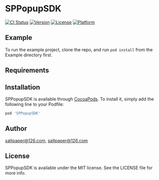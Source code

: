 # SPPopupSDK

[![CI Status](https://img.shields.io/travis/saltpaper@126.com/SPPopupSDK.svg?style=flat)](https://travis-ci.org/saltpaper@126.com/SPPopupSDK)
[![Version](https://img.shields.io/cocoapods/v/SPPopupSDK.svg?style=flat)](https://cocoapods.org/pods/SPPopupSDK)
[![License](https://img.shields.io/cocoapods/l/SPPopupSDK.svg?style=flat)](https://cocoapods.org/pods/SPPopupSDK)
[![Platform](https://img.shields.io/cocoapods/p/SPPopupSDK.svg?style=flat)](https://cocoapods.org/pods/SPPopupSDK)

## Example

To run the example project, clone the repo, and run `pod install` from the Example directory first.

## Requirements

## Installation

SPPopupSDK is available through [CocoaPods](https://cocoapods.org). To install
it, simply add the following line to your Podfile:

```ruby
pod 'SPPopupSDK'
```

## Author

saltpaper@126.com, saltpaper@126.com

## License

SPPopupSDK is available under the MIT license. See the LICENSE file for more info.
